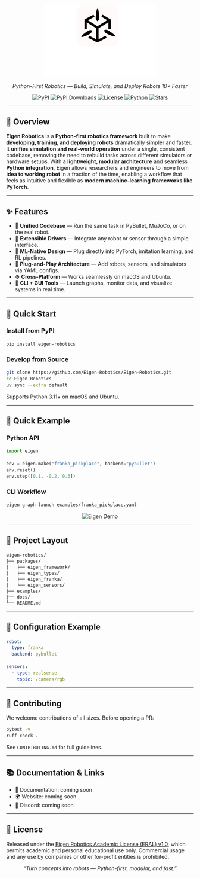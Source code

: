 <br><br>

<p align="center">
  <img src="assets/eigen_logo_vertical.png" alt="Eigen Robotics Logo" width="300"/>
</p>


<p align="center">
  <em>Python-First Robotics — Build, Simulate, and Deploy Robots 10× Faster</em>
</p>

<p align="center">
  <a href="https://pypi.org/project/eigen-robotics/"><img src="https://img.shields.io/pypi/v/eigen-robotics.svg?color=FF66B2" alt="PyPI"></a>
  <a href="https://pypi.org/project/eigen-robotics/"><img src="https://img.shields.io/pypi/dm/eigen-robotics.svg?color=44cc11" alt="PyPI Downloads"></a>
  <a href="https://github.com/Eigen-Robotics/Eigen-Robotics/blob/main/LICENSE"><img src="https://img.shields.io/github/license/Eigen-Robotics/Eigen-Robotics?color=lightgrey" alt="License"></a>
  <a href="#"><img src="https://img.shields.io/badge/python-3.11+-blue.svg" alt="Python"></a>
  <a href="#"><img src="https://img.shields.io/github/stars/Eigen-Robotics/Eigen-Robotics?style=social" alt="Stars"></a>
</p>

---

## 🧭 Overview

**Eigen Robotics** is a **Python-first robotics framework** built to make **developing, training, and deploying robots** dramatically simpler and faster. It **unifies simulation and real-world operation** under a single, consistent codebase, removing the need to rebuild tasks across different simulators or hardware setups. With a **lightweight, modular architecture** and seamless **Python integration**, Eigen allows researchers and engineers to move from **idea to working robot** in a fraction of the time, enabling a workflow that feels as intuitive and flexible as **modern machine-learning frameworks like PyTorch**.

---

## ✨ Features

- 🚀 **Unified Codebase** — Run the same task in PyBullet, MuJoCo, or on the real robot.
- 🔌 **Extensible Drivers** — Integrate any robot or sensor through a simple interface.
- 🧠 **ML-Native Design** — Plug directly into PyTorch, imitation learning, and RL pipelines.
- 🧩 **Plug-and-Play Architecture** — Add robots, sensors, and simulators via YAML configs.
- ⚙️ **Cross-Platform** — Works seamlessly on macOS and Ubuntu.
- 🧰 **CLI + GUI Tools** — Launch graphs, monitor data, and visualize systems in real time.


---

## 🚀 Quick Start

### Install from PyPI
```bash
pip install eigen-robotics
```

### Develop from Source
```bash
git clone https://github.com/Eigen-Robotics/Eigen-Robotics.git
cd Eigen-Robotics
uv sync --extra default
```
Supports Python 3.11+ on macOS and Ubuntu.

---

## 🧪 Quick Example

### Python API
```python
import eigen

env = eigen.make("franka_pickplace", backend="pybullet")
env.reset()
env.step([0.1, -0.2, 0.3])
```

### CLI Workflow
```bash
eigen graph launch examples/franka_pickplace.yaml
```

<p align="center">
  <img src="assets/demo.gif" alt="Eigen Demo" width="70%"/>
</p>

---

## 🧱 Project Layout
```text
eigen-robotics/
├── packages/
│   ├── eigen_framework/
│   ├── eigen_types/
│   ├── eigen_franka/
│   └── eigen_sensors/
├── examples/
├── docs/
└── README.md
```

---

## 🧩 Configuration Example
```yaml
robot:
  type: franka
  backend: pybullet

sensors:
  - type: realsense
    topic: /camera/rgb
```

---

## 🤝 Contributing

We welcome contributions of all sizes. Before opening a PR:

```bash
pytest -v
ruff check .
```

See `CONTRIBUTING.md` for full guidelines.

---

## 📚 Documentation & Links

- 📘 Documentation: coming soon
- 🌍 Website: coming soon
- 💬 Discord: coming soon

---

## 📄 License

Released under the [Eigen Robotics Academic License (ERAL) v1.0](LICENSE), which permits academic and personal educational use only. Commercial usage and any use by companies or other for-profit entities is prohibited.

<p align="center">
  <em>“Turn concepts into robots — Python-first, modular, and fast.”</em>
</p>
